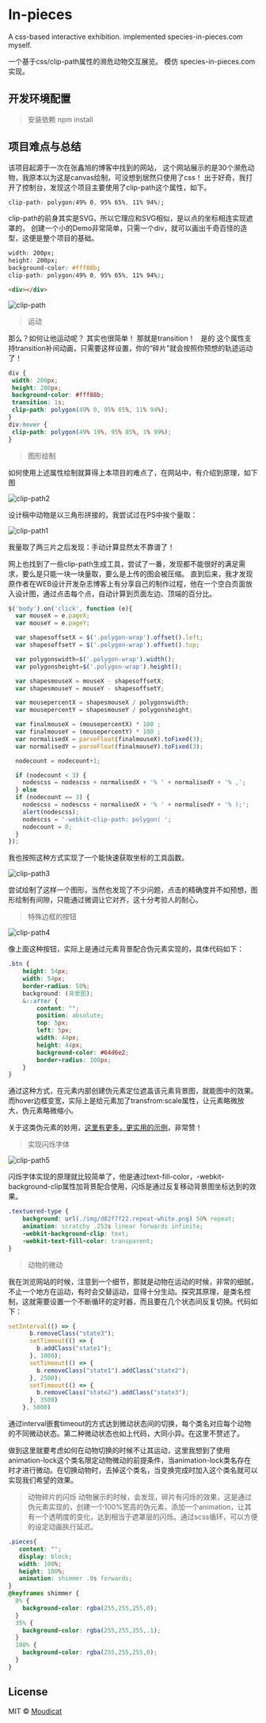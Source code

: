 # In-pieces
A css-based interactive exhibition. implemented species-in-pieces.com myself.

一个基于css/clip-path属性的濒危动物交互展览。 模仿 species-in-pieces.com 实现。
 
 ## 开发环境配置
> 安装依赖  npm install

## 项目难点与总结
该项目起源于一次在张鑫旭的博客中找到的网站， 这个网站展示的是30个濒危动物，我原本以为这是canvas绘制，可没想到居然只使用了css！
出于好奇，我打开了控制台，发现这个项目主要使用了clip-path这个属性，如下。
```css
clip-path: polygon(49% 0, 95% 65%, 11% 94%);
```
clip-path的前身其实是SVG，所以它理应和SVG相似，是以点的坐标相连实现遮罩的， 创建一个小的Demo非常简单，只需一个div，就可以画出千奇百怪的造型，这便是整个项目的基础。
```css
width: 200px;
height: 200px;
background-color: #fff88b;
clip-path: polygon(49% 0, 95% 65%, 11% 94%);
```
```html
<div></div>
```
![clip-path](https://moudicat-data.oss-cn-beijing.aliyuncs.com/cdn/2017/03/NQB5VSR2B8HFXLNUO6.png)

> 运动

那么？如何让他运动呢？ 其实也很简单！ 那就是transition！  
是的 这个属性支持transition补间动画，只需要这样设置，你的“碎片”就会按照你预想的轨迹运动了！
```css
div {
 width: 200px;
 height: 200px;
 background-color: #fff88b;
 transition: 1s;
 clip-path: polygon(49% 0, 95% 65%, 11% 94%);
}
div:hover {
 clip-path: polygon(49% 19%, 95% 85%, 1% 99%);
}
```
> 图形绘制

如何使用上述属性绘制就算得上本项目的难点了，在网站中，有介绍到原理，如下图

![clip-path2](https://moudicat-data.oss-cn-beijing.aliyuncs.com/cdn/2017/03/polygon-demo-1.png)

设计稿中动物是以三角形拼接的，我尝试过在PS中挨个量取：

![clip-path1](https://moudicat-data.oss-cn-beijing.aliyuncs.com/cdn/2017/03/psin.png)

我量取了两三片之后发现：手动计算显然太不靠谱了！  

网上也找到了一些clip-path生成工具，尝试了一番，发现都不能很好的满足需求，要么是只能一块一块量取，要么是上传的图会被压缩。
直到后来，我才发现原作者在WEB设计开发杂志博客上有分享自己的制作过程，他在一个空白页面放入设计图，通过点击每个点，自动计算到页面左边、顶端的百分比。

```javascript
$('body').on('click', function (e){
  var mouseX = e.pageX;
  var mouseY = e.pageY;

  var shapesoffsetX = $('.polygon-wrap').offset().left;
  var shapesoffsetY = $('.polygon-wrap').offset().top;

  var polygonswidth=$('.polygon-wrap').width();
  var polygonsheight=$('.polygon-wrap').height();

  var shapesmouseX = mouseX - shapesoffsetX;
  var shapesmouseY = mouseY - shapesoffsetY;

  var mousepercentX = shapesmouseX / polygonswidth;
  var mousepercentY = shapesmouseY / polygonsheight;

  var finalmouseX = (mousepercentX) * 100 ;
  var finalmouseY = (mousepercentY) * 100 ;
  var normalisedX = parseFloat(finalmouseX).toFixed(3);
  var normalisedY = parseFloat(finalmouseY).toFixed(3);

  nodecount = nodecount+1;

  if (nodecount < 3) {
    nodescss = nodescss + normalisedX + '% ' + normalisedY + '% ,';
  } else  
  if (nodecount == 3) {
    nodescss = nodescss + normalisedX + '% ' + normalisedY + '% );';
    alert(nodescss);
    nodescss = '-webkit-clip-path: polygon( ';
    nodecount = 0;
  }   
});
```

我也按照这种方式实现了一个能快速获取坐标的工具函数。

![clip-path3](https://moudicat-data.oss-cn-beijing.aliyuncs.com/cdn/2017/03/piecesclick.png)

尝试绘制了这样一个图形，当然也发现了不少问题，点击的精确度并不如预想，图形绘制有间隙，只能通过微调让它对齐，这十分考验人的耐心。

> 特殊边框的按钮

![clip-path4](https://moudicat-data.oss-cn-beijing.aliyuncs.com/cdn/2017/03/R@U5W6FIJDOHB79.png)

像上面这种按钮，实际上是通过元素背景配合伪元素实现的，具体代码如下：

```css
.btn {
    height: 54px;
    width: 54px;
    border-radius: 50%;
    background: (背景图);
    &::after {
        content: "";
        position: absolute;
        top: 5px;
        left: 5px;
        width: 44px;
        height: 44px;
        background-color: #64d6e2;
        border-radius: 100px;
    }
}
```

通过这种方式，在元素内部创建伪元素定位遮盖该元素背景图，就能图中的效果。 而hover边框变宽，实际上是给元素加了transfrom:scale属性，让元素略微放大，伪元素略微缩小。

关于这类伪元素的妙用，[这里有更多，更实用的示例](https://tympanus.net/Development/HoverEffectIdeas/index.html)，非常赞！

> 实现闪烁字体

![clip-path5](https://moudicat-data.oss-cn-beijing.aliyuncs.com/cdn/2017/03/@3H@YEMJ10RIYWUU9.png)

闪烁字体实现的原理就比较简单了，他是通过text-fill-color，-webkit-background-clip属性加背景配合使用，闪烁是通过反复移动背景图坐标达到的效果。

```css
.textuered-type {
    background: url(./img/d82f7f22.repeat-white.png) 50% repeat;
    animation: scratchy .253s linear forwards infinite;
    -webkit-background-clip: text;
    -webkit-text-fill-color: transparent;
}
```

> 动物的微动

我在浏览网站的时候，注意到一个细节，那就是动物在运动的时候，非常的细腻，不止一个地方在运动，有时会交替运动，显得十分生动。探究其原理，是类名控制，这就需要设置一个不断循环的定时器，而且要在几个状态间反复切换。代码如下：

```javascript
setInterval(() => {
      b.removeClass("state3");
      setTimeout(() => {
        b.addClass("state1");
      }, 1000);
      setTimeout(() => {
        b.removeClass("state1").addClass("state2");
      }, 2500);
      setTimeout(() => {
        b.removeClass("state2").addClass("state3");
      }, 3500)
    }, 5000)
```

通过interval嵌套timeout的方式达到微动状态间的切换，每个类名对应每个动物的不同微动状态。第二种微动状态也如上代码，大同小异。在这里不赘述了。

做到这里就要考虑如何在动物切换的时候不让其运动，这里我想到了使用animation-lock这个类名限定动物微动的前提条件，当animation-lock类名存在时才进行微动。在切换动物时，去掉这个类名，当变换完成时加入这个类名就可以实现我们希望的效果。

> 动物碎片的闪烁
动物展示的时候，会发现，碎片有闪烁的效果，这是通过伪元素实现的，创建一个100%宽高的伪元素，添加一个animation，让其有一个透明度的变化，达到相当于遮罩层的闪烁。通过scss循环，可以方便的设定动画执行延迟。

```css
.pieces{
   content: "";
   display: block;
   width: 100%;
   height: 100%;
   animation: shimmer .8s forwards;
}
@keyframes shimmer {
  0% {
    background-color: rgba(255,255,255,0);
  }
  35% {
    background-color: rgba(255,255,255,.1);
  }
  100% {
    background-color: rgba(255,255,255,0);
  }
}
```


## License
MIT &copy; [Moudicat](https://github.com/moudicat)
